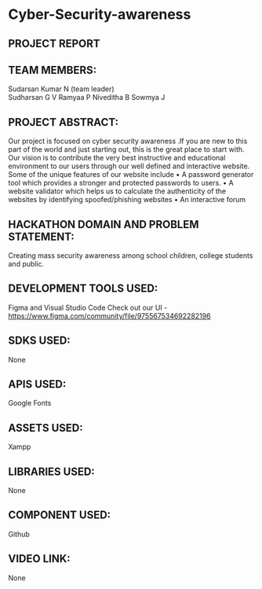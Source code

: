 
# Cyber-Security-awareness
## PROJECT REPORT

## TEAM MEMBERS:
Sudarsan Kumar N (team leader)  
Sudharsan G V
Ramyaa P
Niveditha B
Sowmya J

## PROJECT ABSTRACT:
Our project is focused on cyber security awareness .If you are new to this part of the world and just starting out, this is the great place to start with. Our vision is to contribute the very best instructive and educational environment to our users through our well defined and interactive website. 
Some of the unique features of our website include
•	A password generator tool which provides a stronger and protected passwords to users. 
•	A website validator which helps us to calculate the authenticity of the websites by identifying spoofed/phishing websites 
•	An interactive forum

## HACKATHON DOMAIN AND PROBLEM STATEMENT:
Creating mass security awareness among school children, college students and public.

## DEVELOPMENT TOOLS USED:
Figma and Visual Studio Code
Check out our UI - https://www.figma.com/community/file/975567534692282196

## SDKS USED:
None

## APIS USED:
Google Fonts

## ASSETS USED:
Xampp

## LIBRARIES USED:
None

## COMPONENT USED:
Github

## VIDEO LINK:
None



